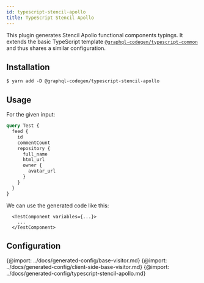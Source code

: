 ```yaml
---
id: typescript-stencil-apollo
title: TypeScript Stencil Apollo
---
```


This plugin generates Stencil Apollo functional components typings. It extends the basic TypeScript template [`@graphql-codegen/typescript-common`](typescript-typings) and thus shares a similar configuration.

## Installation

    $ yarn add -D @graphql-codegen/typescript-stencil-apollo

## Usage

For the given input:

```graphql
query Test {
  feed {
    id
    commentCount
    repository {
      full_name
      html_url
      owner {
        avatar_url
      }
    }
  }
}
```

We can use the generated code like this:

```tsx
  <TestComponent variables={...}>
    ...
  </TestComponent>
```

## Configuration

{@import: ../docs/generated-config/base-visitor.md}
{@import: ../docs/generated-config/client-side-base-visitor.md}
{@import: ../docs/generated-config/typescript-stencil-apollo.md}

